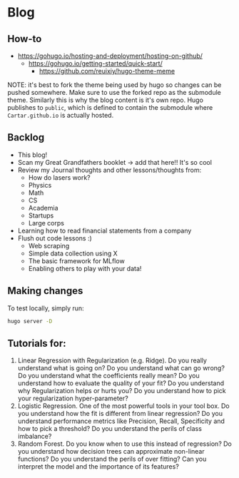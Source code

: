 # Blog

## How-to
* https://gohugo.io/hosting-and-deployment/hosting-on-github/
  * https://gohugo.io/getting-started/quick-start/
    * https://github.com/reuixiy/hugo-theme-meme

NOTE: it's best to fork the theme being used by hugo so changes can be pushed 
somewhere. Make sure to use the forked repo as the submodule theme. Similarly 
this is why the blog content is it's own repo. Hugo publishes to `public`, which
is defined to contain the submodule where `Cartar.github.io` is actually hosted.

## Backlog
* This blog! 
* Scan my Great Grandfathers booklet -> add that here!! It's so cool
* Review my Journal thoughts and other lessons/thoughts from:
  * How do lasers work?
  * Physics 
  * Math
  * CS 
  * Academia
  * Startups
  * Large corps 
* Learning how to read financial statements from a company
* Flush out code lessons :)
  * Web scraping
  * Simple data collection using X
  * The basic framework for MLflow 
  * Enabling others to play with your data!

## Making changes
To test locally, simply run:
```sh
hugo server -D
```

## Tutorials for:
1. Linear Regression with Regularization (e.g. Ridge). Do you really understand what is going on? Do you understand what can go wrong? Do you understand what the coefficients really mean? Do you understand how to evaluate the quality of your fit? Do you understand why Regularization helps or hurts you? Do you understand how to pick your regularization hyper-parameter?
2. Logistic Regression. One of the most powerful tools in your tool box. Do you understand how the fit is different from linear regression? Do you understand performance metrics like Precision, Recall, Specificity and how to pick a threshold? Do you understand the perils of class imbalance?
3. Random Forest. Do you know when to use this instead of regression? Do you understand how decision trees can approximate non-linear functions? Do you understand the perils of over fitting? Can you interpret the model and the importance of its features?

